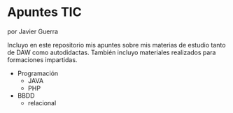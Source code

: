 # Apuntes TIC
por Javier Guerra

Incluyo en este repositorio mis apuntes sobre mis materias de estudio tanto de DAW como autodidactas. También incluyo materiales realizados para formaciones impartidas.

- Programación
    - JAVA
    - PHP
- BBDD
    - relacional
